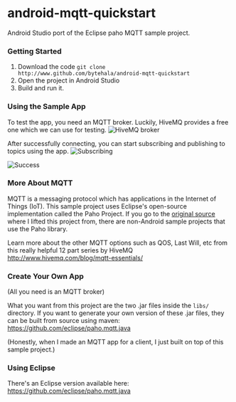 # android-mqtt-quickstart
Android Studio port of the Eclipse paho MQTT sample project.

### Getting Started
1. Download the code `git clone http://www.github.com/bytehala/android-mqtt-quickstart`
2. Open the project in Android Studio
3. Build and run it.

### Using the Sample App
To test the app, you need an MQTT broker. Luckily, HiveMQ provides a free one which we can use for testing.
![HiveMQ broker](http://i.imgur.com/zStIVr4.png "MQTT Settings")

After successfully connecting, you can start subscribing and publishing to topics using the app.
![Subscribing](http://i.imgur.com/dPSryih.png "Subscribing")

![Success](http://i.imgur.com/gao1R0x.png "Success")

### More About MQTT
MQTT is a messaging protocol which has applications in the Internet of Things (IoT).
This sample project uses Eclipse's open-source implementation called the Paho Project.
If you go to the [original source](https://github.com/eclipse/paho.mqtt.java) where I lifted this project from, there are non-Android sample projects that use the Paho library.

Learn more about the other MQTT options such as QOS, Last Will, etc from this really helpful 12 part series by HiveMQ
http://www.hivemq.com/blog/mqtt-essentials/

### Create Your Own App
(All you need is an MQTT broker)

What you want from this project are the two .jar files inside the `libs/` directory.
If you want to generate your own version of these .jar files, they can be built from source using maven:
https://github.com/eclipse/paho.mqtt.java

(Honestly, when I made an MQTT app for a client, I just built on top of this sample project.)

### Using Eclipse
There's an Eclipse version available here: https://github.com/eclipse/paho.mqtt.java
